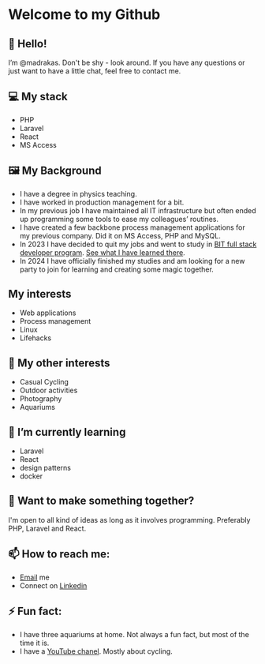 # Welcome to my Github

## 👋 Hello!
I’m @madrakas. Don't be shy - look around. If you have any questions or just want to have a little chat, feel free to contact me.

## 💻 My stack
- PHP
- Laravel
- React
- MS Access

## 🖼️ My Background


* I have a degree in physics teaching.
* I have worked in production management for a bit.
* In my previous job I have maintained all IT infrastructure but often ended up programming some tools to ease my colleagues’ routines.
* I have created a few backbone process management applications for my previous company. Did it on MS Access, PHP and MySQL.
* In 2023 I have decided to quit my jobs and went to study in [BIT full stack developer program](https://bit.lt/studijos/full-stack-kursai/). [See what I have learned there](https://github.com/madrakas/madrakas/blob/main/BIT.md).
* In 2024 I have officially finished my studies and am looking for a new party to join for learning and creating some magic together.

## My interests

- Web applications
- Process management 
- Linux
- Lifehacks

## 🚴 My other interests

- Casual Cycling
- Outdoor activities
- Photography
- Aquariums

## 🌱 I’m currently learning 

- Laravel
- React
- design patterns
- docker

## 💞️ Want to make something together?

I'm open to all kind of ideas as long as it involves programming. Preferably PHP, Laravel and React.

## 📫 How to reach me:
- [Email](mailto:arvydas.simbelis@gmail.com) me
- Connect on [Linkedin](https://linkedin.com/in/arvydas-%C5%A1imbelis-0a7311213)

## ⚡ Fun fact:
- I have three aquariums at home. Not always a fun fact, but most of the time it is.
- I have a [YouTube chanel](https://www.youtube.com/channel/UCH9TsIT7W8Jl0vXMjRJZjAg). Mostly about cycling.

<!---
madrakas/madrakas is a ✨ special ✨ repository because its `README.md` (this file) appears on your GitHub profile.
You can click the Preview link to take a look at your changes.
--->
